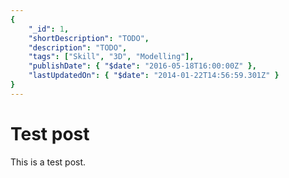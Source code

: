 ```yaml
---
{
    "_id": 1,
    "shortDescription": "TODO",
    "description": "TODO",
    "tags": ["Skill", "3D", "Modelling"],
    "publishDate": { "$date": "2016-05-18T16:00:00Z" },
    "lastUpdatedOn": { "$date": "2014-01-22T14:56:59.301Z" }
}
---
```

# Test post

This is a test post.
